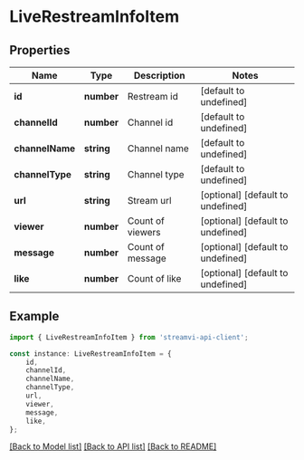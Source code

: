 # LiveRestreamInfoItem


## Properties

Name | Type | Description | Notes
------------ | ------------- | ------------- | -------------
**id** | **number** | Restream id | [default to undefined]
**channelId** | **number** | Channel id | [default to undefined]
**channelName** | **string** | Channel name | [default to undefined]
**channelType** | **string** | Channel type | [default to undefined]
**url** | **string** | Stream url | [optional] [default to undefined]
**viewer** | **number** | Count of viewers | [optional] [default to undefined]
**message** | **number** | Count of message | [optional] [default to undefined]
**like** | **number** | Count of like | [optional] [default to undefined]

## Example

```typescript
import { LiveRestreamInfoItem } from 'streamvi-api-client';

const instance: LiveRestreamInfoItem = {
    id,
    channelId,
    channelName,
    channelType,
    url,
    viewer,
    message,
    like,
};
```

[[Back to Model list]](../README.md#documentation-for-models) [[Back to API list]](../README.md#documentation-for-api-endpoints) [[Back to README]](../README.md)
